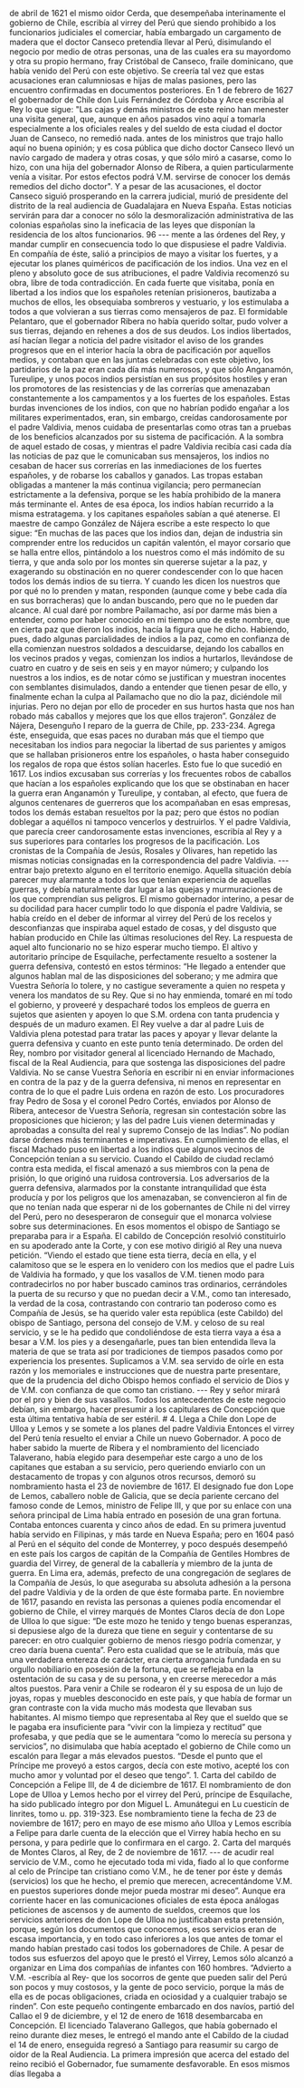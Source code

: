 de abril de 1621 el mismo oidor Cerda, que desempeñaba interinamente el gobierno de Chile, escribía al virrey del Perú que siendo prohibido a los funcionarios judiciales el comerciar, había embargado un cargamento de madera que el doctor Canseco pretendía llevar al Perú, disimulando el negocio por medio de otras personas, una de las cuales era su mayordomo y otra su propio hermano, fray Cristóbal de Canseco, fraile dominicano, que había venido del Perú con este objetivo. Se creería tal vez que estas acusaciones eran calumniosas e hijas de malas pasiones, pero las encuentro confirmadas en documentos posteriores. En 1 de febrero de 1627 el gobernador de Chile don Luis Fernández de Córdoba y Arce escribía al Rey lo que sigue: "Las cajas y demás ministros de este reino han menester una visita general, que, aunque en años pasados vino aquí a tomarla especialmente a los oficiales reales y del sueldo de esta ciudad el doctor Juan de Canseco, no remedió nada. antes de los ministros que trajo hallo aquí no buena opinión; y es cosa pública que dicho doctor Canseco llevó un navío cargado de madera y otras cosas, y que sólo miró a casarse, como lo hizo, con una hija del gobernador Alonso de Ribera, a quien particularmente venía a visitar. Por estos efectos podrá V.M. servirse de conocer los demás remedios del dicho doctor". Y a pesar de las acusaciones, el doctor Canseco siguió prosperando en la carrera judicial, murió de presidente del distrito de la real audiencia de Guadalajara en Nueva España. Estas noticias servirán para dar a conocer no sólo la desmoralización administrativa de las colonias españolas sino la ineficacia de las leyes que disponían la residencia de los altos funcionarios. 96 --- mente a las órdenes del Rey, y mandar cumplir en consecuencia todo lo que dispusiese el padre Valdivia. En compañía de éste, salió a principios de mayo a visitar los fuertes, y a ejecutar los planes quiméricos de pacificación de los indios. Una vez en el pleno y absoluto goce de sus atribuciones, el padre Valdivia recomenzó su obra, libre de toda contradicción. En cada fuerte que visitaba, ponía en libertad a los indios que los españoles retenían prisioneros, bautizaba a muchos de ellos, les obsequiaba sombreros y vestuario, y los estimulaba a todos a que volvieran a sus tierras como mensajeros de paz. El formidable Pelantaro, que el gobernador Ribera no había querido soltar, pudo volver a sus tierras, dejando en rehenes a dos de sus deudos. Los indios libertados, así hacían llegar a noticia del padre visitador el aviso de los grandes progresos que en el interior hacía la obra de pacificación por aquellos medios, y contaban que en las juntas celebradas con este objetivo, los partidarios de la paz eran cada día más numerosos, y que sólo Anganamón, Tureulipe, y unos pocos indios persistían en sus propósitos hostiles y eran los promotores de las resistencias y de las correrías que amenazaban constantemente a los campamentos y a los fuertes de los españoles. Estas burdas invenciones de los indios, con que no habrían podido engañar a los militares experimentados, eran, sin embargo, creídas candorosamente por el padre Valdivia, menos cuidaba de presentarlas como otras tan a pruebas de los beneficios alcanzados por su sistema de pacificación. A la sombra de aquel estado de cosas, y mientras el padre Valdivia recibía casi cada día las noticias de paz que le comunicaban sus mensajeros, los indios no cesaban de hacer sus correrías en las inmediaciones de los fuertes españoles, y de robarse los caballos y ganados. Las tropas estaban obligadas a mantener la más continua vigilancia; pero permanecían estrictamente a la defensiva, porque se les había prohibido de la manera más terminante el. Antes de esa época, los indios habían recurrido a la misma estratagema. y los capitanes españoles sabían a qué atenerse. El maestre de campo González de Nájera escribe a este respecto lo que sigue: “En muchas de las paces que los indios dan, dejan de industria sin comprender entre los reducidos un capitán valentón, el mayor corsario que se halla entre ellos, pintándolo a los nuestros como el más indómito de su tierra, y que anda solo por los montes sin quererse sujetar a la paz, y exagerando su obstinación en no querer condescender con lo que hacen todos los demás indios de su tierra. Y cuando les dicen los nuestros que por qué no lo prenden y matan, responden (aunque come y bebe cada día en sus borracheras) que lo andan buscando, pero que no le pueden dar alcance. Al cual daré por nombre Pailamacho, así por darme más bien a entender, como por haber conocido en mi tiempo uno de este nombre, que en cierta paz que dieron los indios, hacía la figura que he dicho. Habiendo, pues, dado algunas parcialidades de indios a la paz, como en confianza de ella comienzan nuestros soldados a descuidarse, dejando los caballos en los vecinos prados y vegas, comienzan los indios a hurtarlos, llevándose de cuatro en cuatro y de seis en seis y en mayor número; y culpando los nuestros a los indios, es de notar cómo se justifican y muestran inocentes con semblantes disimulados, dando a entender que tienen pesar de ello, y finalmente echan la culpa al Pailamacho que no dio la paz, diciéndole mil injurias. Pero no dejan por ello de proceder en sus hurtos hasta que nos han robado más caballos y mejores que los que ellos trajeron”. González de Nájera, Desenguño I reparo de la guerra de Chile, pp. 233-234. Agrega éste, enseguida, que esas paces no duraban más que el tiempo que necesitaban los indios para negociar la libertad de sus parientes y amigos que se hallaban prisioneros entre los españoles, o hasta haber conseguido los regalos de ropa que éstos solían hacerles. Esto fue lo que sucedió en 1617. Los indios excusaban sus correrías y los frecuentes robos de caballos que hacían a los españoles explicando que los que se obstinaban en hacer la guerra eran Anganamón y Tureulipe, y contaban, al efecto, que fuera de algunos centenares de guerreros que los acompañaban en esas empresas, todos los demás estaban resueltos por la paz; pero que éstos no podían doblegar a aquéllos ni tampoco vencerlos y destruirlos. Y el padre Valdivia, que parecía creer candorosamente estas invenciones, escribía al Rey y a sus superiores para contarles los progresos de la pacificación. Los cronistas de la Compañía de Jesús, Rosales y Olivares, han repetido las mismas noticias consignadas en la correspondencia del padre Valdivia. --- entrar bajo pretexto alguno en el territorio enemigo. Aquella situación debía parecer muy alarmante a todos los que tenían experiencia de aquellas guerras, y debía naturalmente dar lugar a las quejas y murmuraciones de los que comprendían sus peligros. El mismo gobernador interino, a pesar de su docilidad para hacer cumplir todo lo que disponía el padre Valdivia, se había creído en el deber de informar al virrey del Perú de los recelos y desconfianzas que inspiraba aquel estado de cosas, y del disgusto que habían producido en Chile las últimas resoluciones del Rey. La respuesta de aquel alto funcionario no se hizo esperar mucho tiempo. El altivo y autoritario príncipe de Esquilache, perfectamente resuelto a sostener la guerra defensiva, contestó en estos términos: “He llegado a entender que algunos hablan mal de las disposiciones del soberano; y me admira que Vuestra Señoría lo tolere, y no castigue severamente a quien no respeta y venera los mandatos de su Rey. Que si no hay enmienda, tomaré en mí todo el gobierno, y proveeré y despacharé todos los empleos de guerra en sujetos que asienten y apoyen lo que S.M. ordena con tanta prudencia y después de un maduro examen. El Rey vuelve a dar al padre Luis de Valdivia plena potestad para tratar las paces y apoyar y llevar delante la guerra defensiva y cuanto en este punto tenía determinado. De orden del Rey, nombro por visitador general al licenciado Hernando de Machado, fiscal de la Real Audiencia, para que sostenga las disposiciones del padre Valdivia. No se canse Vuestra Señoría en escribir ni en enviar informaciones en contra de la paz y de la guerra defensiva, ni menos en representar en contra de lo que el padre Luis ordena en razón de esto. Los procuradores fray Pedro de Sosa y el coronel Pedro Cortés, enviados por Alonso de Ribera, antecesor de Vuestra Señoría, regresan sin contestación sobre las proposiciones que hicieron; y las del padre Luis vienen determinadas y aprobadas a consulta del real y supremo Consejo de las Indias”. No podían darse órdenes más terminantes e imperativas. En cumplimiento de ellas, el fiscal Machado puso en libertad a los indios que algunos vecinos de Concepción tenían a su servicio. Cuando el Cabildo de ciudad reclamó contra esta medida, el fiscal amenazó a sus miembros con la pena de prisión, lo que originó una ruidosa controversia. Los adversarios de la guerra defensiva, alarmados por la constante intranquilidad que ésta producía y por los peligros que los amenazaban, se convencieron al fin de que no tenían nada que esperar ni de los gobernantes de Chile ni del virrey del Perú, pero no desesperaron de conseguir que el monarca volviese sobre sus determinaciones. En esos momentos el obispo de Santiago se preparaba para ir a España. El cabildo de Concepción resolvió constituirlo en su apoderado ante la Corte, y con ese motivo dirigió al Rey una nueva petición. “Viendo el estado que tiene esta tierra, decía en ella, y el calamitoso que se le espera en lo venidero con los medios que el padre Luis de Valdivia ha formado, y que los vasallos de V.M. tienen modo para contradecirlos no por haber buscado caminos tras ordinarios, cerrándoles la puerta de su recurso y que no puedan decir a V.M., como tan interesado, la verdad de la cosa, contrastando con contrario tan poderoso como es Compañía de Jesús, se ha querido valer esta república (este Cabildo) del obispo de Santiago, persona del consejo de V.M. y celoso de su real servicio, y se le ha pedido que condoliéndose de esta tierra vaya a ésa a besar a V.M. los pies y a desengañarle, pues tan bien entendida lleva la materia de que se trata así por tradiciones de tiempos pasados como por experiencia los presentes. Suplicamos a V.M. sea servido de oírle en esta razón y los memoriales e instrucciones que de nuestra parte presentare, que de la prudencia del dicho Obispo hemos confiado el servicio de Dios y de V.M. con confianza de que como tan cristiano. --- Rey y señor mirará por el pro y bien de sus vasallos. Todos los antecedentes de este negocio debían, sin embargo, hacer presumir a los capitulares de Concepción que esta última tentativa había de ser estéril. # 4. Llega a Chile don Lope de Ulloa y Lemos y se somete a los planes del padre Valdivia Entonces el virrey del Perú tenía resuelto el enviar a Chile un nuevo Gobernador. A poco de haber sabido la muerte de Ribera y el nombramiento del licenciado Talaverano, había elegido para desempeñar este cargo a uno de los capitanes que estaban a su servicio, pero queriendo enviarlo con un destacamento de tropas y con algunos otros recursos, demoró su nombramiento hasta el 23 de noviembre de 1617. El designado fue don Lope de Lemos, caballero noble de Galicia, que se decía pariente cercano del famoso conde de Lemos, ministro de Felipe III, y que por su enlace con una señora principal de Lima había entrado en posesión de una gran fortuna. Contaba entonces cuarenta y cinco años de edad. En su primera juventud había servido en Filipinas, y más tarde en Nueva España; pero en 1604 pasó al Perú en el séquito del conde de Monterrey, y poco después desempeñó en este país los cargos de capitán de la Compañía de Gentiles Hombres de guardia del Virrey, de general de la caballería y miembro de la junta de guerra. En Lima era, además, prefecto de una congregación de seglares de la Compañía de Jesús, lo que aseguraba su absoluta adhesión a la persona del padre Valdivia y de la orden de que éste formaba parte. En noviembre de 1617, pasando en revista las personas a quienes podía encomendar el gobierno de Chile, el virrey marqués de Montes Claros decía de don Lope de Ulloa lo que sigue: “De este mozo he tenido y tengo buenas esperanzas, si depusiese algo de la dureza que tiene en seguir y contentarse de su parecer: en otro cualquier gobierno de menos riesgo podría comenzar, y creo daría buena cuenta”. Pero esta cualidad que se le atribuía, más que una verdadera entereza de carácter, era cierta arrogancia fundada en su orgullo nobiliario en posesión de la fortuna, que se reflejaba en la ostentación de su casa y de su persona, y en creerse merecedor a más altos puestos. Para venir a Chile se rodearon él y su esposa de un lujo de joyas, ropas y muebles desconocido en este país, y que había de formar un gran contraste con la vida mucho más modesta que llevaban sus habitantes. Al mismo tiempo que representaba al Rey que el sueldo que se le pagaba era insuficiente para “vivir con la limpieza y rectitud” que profesaba, y que pedía que se le aumentara “como lo merecía su persona y servicios”, no disimulaba que había aceptado el gobierno de Chile como un escalón para llegar a más elevados puestos. “Desde el punto que el Príncipe me proveyó a estos cargos, decía con este motivo, acepté los con mucho amor y voluntad por el deseo que tengo”. 1. Carta del cabildo de Concepción a Felipe III, de 4 de diciembre de 1617. El nombramiento de don Lope de Ulloa y Lemos hecho por el virrey del Perú, príncipe de Esquilache, ha sido publicado íntegro por don Miguel L. Amunátegui en Lu cuesticín de linrites, tomo u. pp. 319-323. Ese nombramiento tiene la fecha de 23 de noviembre de 1617; pero en mayo de ese mismo año Ulloa y Lemos escribía a Felipe para darle cuenta de la elección que el Virrey había hecho en su persona, y para pedirle que lo confirmara en el cargo. 2. Carta del marqués de Montes Claros, al Rey, de 2 de noviembre de 1617. --- de acudir real servicio de V.M., como he ejecutado toda mi vida, fiado al lo que conforme al celo de Príncipe tan cristiano como V.M., he de tener por éste y demás (servicios) los que he hecho, el premio que merecen, acrecentándome V.M. en puestos superiores donde mejor pueda mostrar mi deseo”. Aunque era corriente hacer en las comunicaciones oficiales de esta época análogas peticiones de ascensos y de aumento de sueldos, creemos que los servicios anteriores de don Lope de Ulloa no justificaban esta pretensión, porque, según los documentos que conocemos, esos servicios eran de escasa importancia, y en todo caso inferiores a los que antes de tomar el mando habían prestado casi todos los gobernadores de Chile. A pesar de todos sus esfuerzos del apoyo que le prestó el Virrey, Lemos sólo alcanzó a organizar en Lima dos compañías de infantes con 160 hombres. “Advierto a V.M. -escribía al Rey- que los socorros de gente que pueden salir del Perú son pocos y muy costosos, y la gente de poco servicio, porque la más de ella es de pocas obligaciones, criada en ociosidad y a cualquier trabajo se rinden”. Con este pequeño contingente embarcado en dos navíos, partió del Callao el 9 de diciembre, y el 12 de enero de 1618 desembarcaba en Concepción. El licenciado Talaverano Gallegos, que había gobernado el reino durante diez meses, le entregó el mando ante el Cabildo de la ciudad el 14 de enero, enseguida regresó a Santiago para reasumir su cargo de oidor de la Real Audiencia. La primera impresión que acerca del estado del reino recibió el Gobernador, fue sumamente desfavorable. En esos mismos días llegaba a